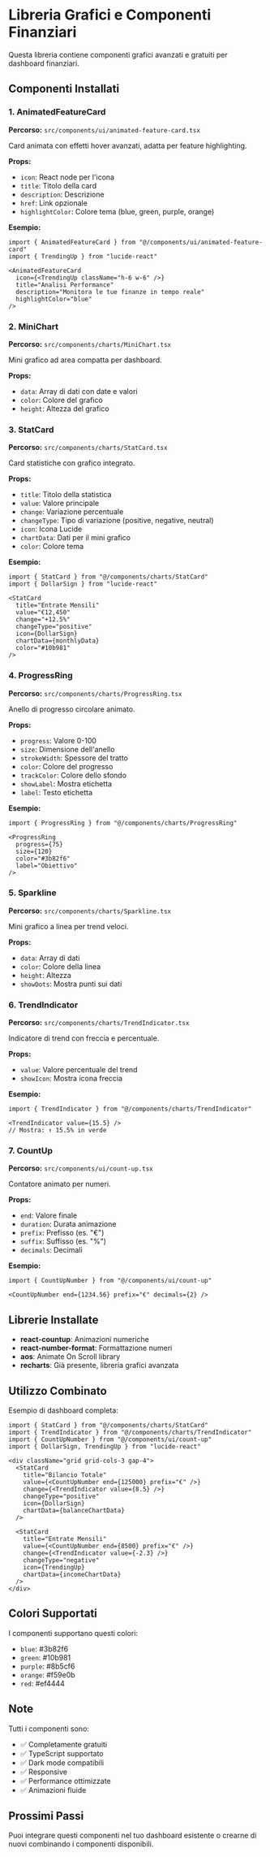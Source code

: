 # Libreria Grafici e Componenti Finanziari

Questa libreria contiene componenti grafici avanzati e gratuiti per dashboard finanziari.

## Componenti Installati

### 1. AnimatedFeatureCard
**Percorso:** `src/components/ui/animated-feature-card.tsx`

Card animata con effetti hover avanzati, adatta per feature highlighting.

**Props:**
- `icon`: React node per l'icona
- `title`: Titolo della card
- `description`: Descrizione
- `href`: Link opzionale
- `highlightColor`: Colore tema (blue, green, purple, orange)

**Esempio:**
```tsx
import { AnimatedFeatureCard } from "@/components/ui/animated-feature-card"
import { TrendingUp } from "lucide-react"

<AnimatedFeatureCard
  icon={<TrendingUp className="h-6 w-6" />}
  title="Analisi Performance"
  description="Monitora le tue finanze in tempo reale"
  highlightColor="blue"
/>
```

### 2. MiniChart
**Percorso:** `src/components/charts/MiniChart.tsx`

Mini grafico ad area compatta per dashboard.

**Props:**
- `data`: Array di dati con date e valori
- `color`: Colore del grafico
- `height`: Altezza del grafico

### 3. StatCard
**Percorso:** `src/components/charts/StatCard.tsx`

Card statistiche con grafico integrato.

**Props:**
- `title`: Titolo della statistica
- `value`: Valore principale
- `change`: Variazione percentuale
- `changeType`: Tipo di variazione (positive, negative, neutral)
- `icon`: Icona Lucide
- `chartData`: Dati per il mini grafico
- `color`: Colore tema

**Esempio:**
```tsx
import { StatCard } from "@/components/charts/StatCard"
import { DollarSign } from "lucide-react"

<StatCard
  title="Entrate Mensili"
  value="€12,450"
  change="+12.5%"
  changeType="positive"
  icon={DollarSign}
  chartData={monthlyData}
  color="#10b981"
/>
```

### 4. ProgressRing
**Percorso:** `src/components/charts/ProgressRing.tsx`

Anello di progresso circolare animato.

**Props:**
- `progress`: Valore 0-100
- `size`: Dimensione dell'anello
- `strokeWidth`: Spessore del tratto
- `color`: Colore del progresso
- `trackColor`: Colore dello sfondo
- `showLabel`: Mostra etichetta
- `label`: Testo etichetta

**Esempio:**
```tsx
import { ProgressRing } from "@/components/charts/ProgressRing"

<ProgressRing
  progress={75}
  size={120}
  color="#3b82f6"
  label="Obiettivo"
/>
```

### 5. Sparkline
**Percorso:** `src/components/charts/Sparkline.tsx`

Mini grafico a linea per trend veloci.

**Props:**
- `data`: Array di dati
- `color`: Colore della linea
- `height`: Altezza
- `showDots`: Mostra punti sui dati

### 6. TrendIndicator
**Percorso:** `src/components/charts/TrendIndicator.tsx`

Indicatore di trend con freccia e percentuale.

**Props:**
- `value`: Valore percentuale del trend
- `showIcon`: Mostra icona freccia

**Esempio:**
```tsx
import { TrendIndicator } from "@/components/charts/TrendIndicator"

<TrendIndicator value={15.5} />
// Mostra: ↑ 15.5% in verde
```

### 7. CountUp
**Percorso:** `src/components/ui/count-up.tsx`

Contatore animato per numeri.

**Props:**
- `end`: Valore finale
- `duration`: Durata animazione
- `prefix`: Prefisso (es. "€")
- `suffix`: Suffisso (es. "%")
- `decimals`: Decimali

**Esempio:**
```tsx
import { CountUpNumber } from "@/components/ui/count-up"

<CountUpNumber end={1234.56} prefix="€" decimals={2} />
```

## Librerie Installate

- **react-countup**: Animazioni numeriche
- **react-number-format**: Formattazione numeri
- **aos**: Animate On Scroll library
- **recharts**: Già presente, libreria grafici avanzata

## Utilizzo Combinato

Esempio di dashboard completa:

```tsx
import { StatCard } from "@/components/charts/StatCard"
import { TrendIndicator } from "@/components/charts/TrendIndicator"
import { CountUpNumber } from "@/components/ui/count-up"
import { DollarSign, TrendingUp } from "lucide-react"

<div className="grid grid-cols-3 gap-4">
  <StatCard
    title="Bilancio Totale"
    value={<CountUpNumber end={125000} prefix="€" />}
    change={<TrendIndicator value={8.5} />}
    changeType="positive"
    icon={DollarSign}
    chartData={balanceChartData}
  />
  
  <StatCard
    title="Entrate Mensili"
    value={<CountUpNumber end={8500} prefix="€" />}
    change={<TrendIndicator value={-2.3} />}
    changeType="negative"
    icon={TrendingUp}
    chartData={incomeChartData}
  />
</div>
```

## Colori Supportati

I componenti supportano questi colori:
- `blue`: #3b82f6
- `green`: #10b981
- `purple`: #8b5cf6
- `orange`: #f59e0b
- `red`: #ef4444

## Note

Tutti i componenti sono:
- ✅ Completamente gratuiti
- ✅ TypeScript supportato
- ✅ Dark mode compatibili
- ✅ Responsive
- ✅ Performance ottimizzate
- ✅ Animazioni fluide

## Prossimi Passi

Puoi integrare questi componenti nel tuo dashboard esistente o crearne di nuovi combinando i componenti disponibili.

